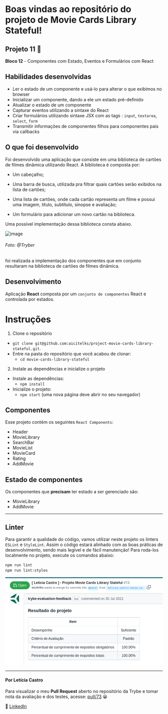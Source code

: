 # Boas vindas ao repositório do projeto de Movie Cards Library Stateful!

## Projeto 11 🚀

**Bloco 12** - Componentes com Estado, Eventos e Formulários com React

## Habilidades desenvolvidas

  - Ler o estado de um componente e usá-lo para alterar o que exibimos no browser
  - Inicializar um componente, dando a ele um estado pré-definido
  - Atualizar o estado de um componente
  - Capturar eventos utilizando a sintaxe do React
  - Criar formulários utilizando sintaxe JSX com as tags : `input`, `textarea`, `select`, `form`
  - Transmitir informações de componentes filhos para componentes pais via callbacks

## O que foi desenvolvido

Foi desenvolvido uma aplicação que consiste em uma biblioteca de cartões de filmes dinâmica utilizando React. A biblioteca é composta por:

* Um cabeçalho;

* Uma barra de busca, utilizada pra filtrar quais cartões serão exibidos na lista de cartões;

* Uma lista de cartões, onde cada cartão representa um filme e possui uma imagem, título, subtítulo, sinopse e avaliação;

* Um formulário para adicionar um novo cartão na biblioteca.

Uma possível implementação dessa biblioteca consta abaixo.

![image](preview.gif)
###### Foto: @Tryber

foi realizada a implementação dos componentes que em conjunto resultaram na biblioteca de cartões de filmes dinâmica.

## Desenvolvimento

Aplicação **React** composta por um `conjunto de componentes` React e controlada por estados.

# Instruções

1. Clone o repositório
  * `git clone git@github.com:aicitelks/project-movie-cards-library-stateful.git`.
  * Entre na pasta do repositório que você acabou de clonar:
    * `cd movie-cards-library-stateful`

2. Instale as dependências e inicialize o projeto
  * Instale as dependências:
    * `npm install`
  * Inicialize o projeto:
    * `npm start` (uma nova página deve abrir no seu navegador)

## Componentes

Esse projeto contém os seguintes `React Components`:

   - Header
   - MovieLibrary
   - SearchBar
   - MovieList
   - MovieCard
   - Rating
   - AddMovie

## Estado de componentes

Os componentes que **precisam** ter estado a ser gerenciado são:

   - MovieLibrary
   - AddMovie

---

## Linter

Para garantir a qualidade do código, vamos utilizar neste projeto os linters `ESLint` e `StyleLint`.
Assim o código estará alinhado com as boas práticas de desenvolvimento, sendo mais legível
e de fácil manutenção! Para roda-los localmente no projeto, execute os comandos abaixo:

```bash
npm run lint
npm run lint:styles
```

![image](Nota-Final.png)

---

#### Por **Letícia Castro**
Para visualizar o meu **Pull Request** aberto no repositório da Trybe e tomar nota da avaliação e dos testes, acesse: [pull/73](https://github.com/tryber/sd-013-b-project-movie-cards-library-stateful/pull/73) 😀

:large_blue_circle: [LinkedIn](https://www.linkedin.com/in/leticiacastro87/)
